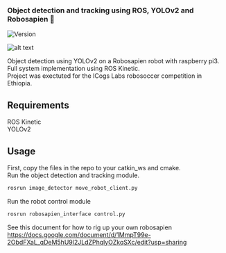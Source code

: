 <h3 align="left">Object detection and tracking using ROS, YOLOv2 and Robosapien 👋</h3>
<p>
  <img alt="Version" src="https://img.shields.io/badge/version-0.0.1-blue.svg?cacheSeconds=2592000" />
</p>

![alt text](https://github.com/ogbanugot/Obstacle-detection-and-tracking-with-ROS/blob/master/image_detector/cfg/sample.gif)

Object detection using YOLOv2 on a Robosapien robot with raspberry pi3.  
Full system implementation using ROS Kinetic.  
Project was exectuted for the ICogs Labs robosoccer competition in Ethiopia.

## Requirements
ROS Kinetic  
YOLOv2  

## Usage
First, copy the files in the repo to your catkin_ws and cmake.  
Run the object detection and tracking module.  
```sh
rosrun image_detector move_robot_client.py
```
Run the robot control module
```sh
rosrun robosapien_interface control.py
```
See this document for how to rig up your own robosapien  
https://docs.google.com/document/d/1MmpT99e-2ObdFXaL_qDeM5hU9l2JLdZPhqlyOZkqSXc/edit?usp=sharing
